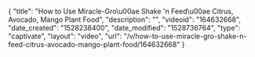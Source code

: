 {
    "title": "How to Use Miracle-Gro\u00ae Shake 'n Feed\u00ae Citrus, Avocado, Mango Plant Food",
    "description": "",
    "videoid": "164632668",
    "date_created": "1528238400",
    "date_modified": "1528736764",
    "type": "captivate",
    "layout": "video",
    "url": "\/v\/how-to-use-miracle-gro-shake-n-feed-citrus-avocado-mango-plant-food\/164632668"
}